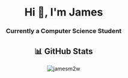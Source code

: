 <h1 align="center">Hi 👋, I'm James</h1>
<h3 align="center">Currently a Computer Science Student</h3>

<div align="center">

## 📊 GitHub Stats

<img align="center" src="https://github-readme-stats.vercel.app/api?username=jamesm2w&show_icons=true&theme=synthwave&locale=en" alt="jamesm2w" />
</div>
